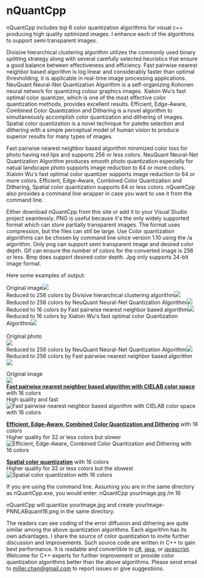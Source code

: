 # nQuantCpp
nQuantCpp includes top 6 color quantization algorithms for visual c++ producing high quality optimized images. I enhance each of the algorithms to support semi transparent images. 

Divisive hierarchical clustering algorithm utilizes the commonly used binary splitting strategy along with several carefully selected heuristics that ensure a good balance between effectiveness and efficiency.
Fast pairwise nearest neighbor based algorithm is log linear and considerably faster than optimal thresholding, it is applicable in real-time image processing applications. 
NeuQuant Neural-Net Quantization Algorithm is a self-organizing Kohonen neural network for quantizing colour graphics images.
Xialoin Wu's fast optimal color quantizer, which is one of the most effective color quantization methods, provides excellent results.
Efficient, Edge-Aware, Combined Color Quantization and Dithering is a novel algorithm to simultaneously accomplish color quantization and dithering of images.
Spatial color quantization is a novel technique for palette selection and dithering with a simple perceptual model of human vision to produce superior results for many types of images.

Fast pairwise nearest neighbor based algorithm minimized color loss for photo having red lips and supports 256 or less colors. NeuQuant Neural-Net Quantization Algorithm produces smooth photo quantization especially for natual landscape photo supports image reduction to 64 or more colors. Xialoin Wu's fast optimal color quantizer supports image reduction to 64 or more colors. Efficient, Edge-Aware, Combined Color Quantization and Dithering, Spatial color quantization supports 64 or less colors. nQuantCpp also provides a command line wrapper in case you want to use it from the command line.

Either download nQuantCpp from this site or add it to your Visual Studio project seamlessly.
PNG is useful because it's the only widely supported format which can store partially transparent images. The format uses compression, but the files can still be large. Use Color quantization algorithms can be chosen by command line since version 1.10 using the /a algorithm.
Only png can support semi transparent image and desired color depth. Gif can ensure the number of colors for the converted image is 256 or less. Bmp does support desired color depth. Jpg only supports 24-bit image format.

Here some examples of output:

Original image<img src="http://i.imgur.com/h9ghTMB.png" /><br>
Reduced to 256 colors by Divisive hierarchical clustering algorithm<img src="https://i.stack.imgur.com/viRTI.png" /><br>
Reduced to 256 colors by NeuQuant Neural-Net Quantization Algorithm<img src="https://i.stack.imgur.com/G1jkp.png" /><br>
Reduced to 16 colors by Fast pairwise nearest neighbor based algorithm<img src="https://i.stack.imgur.com/ry1oi.png" /><br>
Reduced to 16 colors by Xialoin Wu's fast optimal color Quantization Algorithm<img src="https://i.stack.imgur.com/De9xw.png" /><br><br>
Original photo<br />
<img src="https://i.stack.imgur.com/SE5x9.png" /><br />
Reduced to 256 colors by NeuQuant Neural-Net Quantization Algorithm<img src="https://i.stack.imgur.com/0sDDn.png" /><br />
Reduced to 256 colors by Fast pairwise nearest neighbor based algorithm<img src="https://i.stack.imgur.com/SB6NJ.png" /><br />

<p>Original image<br /><img src="https://i.stack.imgur.com/F90bn.jpg" /><br />
<b><a href="http://www.cs.joensuu.fi/sipu/pub/Threshold-JEI.pdf">Fast pairwise nearest neighbor based algorithm with CIELAB color space</a></b> with 16 colors<br>
High quality and fast<br />
<img src="https://i.stack.imgur.com/2kFxV.png" alt="Fast pairwise nearest neighbor based algorithm with CIELAB color space with 16 colors"></p>
<p><b><a href="http://cg.cs.tsinghua.edu.cn/people/~huanghz/publications/TIP-2015-CombinedColorQuantization.pdf">Efficient, Edge-Aware, Combined Color Quantization and Dithering</a></b> with 16 colors<br />
Higher quality for 32 or less colors but slower<br />
<img src="https://i.stack.imgur.com/cVYMP.png" alt="Efficient, Edge-Aware, Combined Color Quantization and Dithering with 16 colors"></p>
<p><b><a href="https://people.eecs.berkeley.edu/~dcoetzee/downloads/scolorq/">Spatial color quantization</a></b> with 16 colors<br>
Higher quality for 32 or less colors but the slowest<br />
<img src="https://i.stack.imgur.com/DVdGv.png" alt="Spatial color quantization with 16 colors"></p>

If you are using the command line. Assuming you are in the same directory as nQuantCpp.exe, you would enter: nQuantCpp yourImage.jpg /m 16

nQuantCpp will quantize yourImage.jpg and create yourImage-PNNLABquant16.png in the same directory.

The readers can see coding of the error diffusion and dithering are quite similar among the above quantization algorithms. 
Each algorithm has its own advantages. I share the source of color quantization to invite further discussion and improvements.
Such source code are written in C++ to gain best performance. It is readable and convertible to <a href="https://github.com/mcychan/nQuant.cs">c#</a>, <a href="https://github.com/mcychan/nQuant.j2se">java</a>, or <a href="https://github.com/mcychan/PnnQuant.js">javascript</a>.
Welcome for C++ experts for further improvement or provide color quantization algorithms better than the above algorithms.
Please send email to miller.chan@gmail.com to report issues or give suggestions.
